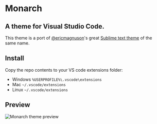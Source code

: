 # Monarch
## A theme for Visual Studio Code.
This theme is a port of [@ericmagnuson](https://github.com/ericmagnuson)'s great [Sublime text theme](https://github.com/ericmagnuson/Monarch) of the same name.

## Install
Copy the repo contents to your VS code extensions folder:
* Windows `%USERPROFILE%\.vscode\extensions`
* Mac `~/.vscode/extensions`
* Linux `~/.vscode/extensions`

## Preview
![Monarch theme preview](https://camo.githubusercontent.com/fa5689dfd5b3d6906b87e0d828c1759a1db29c16/687474703a2f2f657269636d61676e75736f6e2e6d652f692f31347165755f32303133303931365f3030333631392e706e67)

